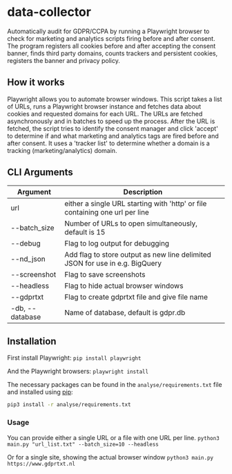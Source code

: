 # data-collector
Automatically audit for GDPR/CCPA by running a Playwright browser to check for marketing and analytics scripts firing before and after consent. The program registers all cookies before and after accepting the consent banner, finds third party domains, counts trackers and persistent cookies, registers the banner and privacy policy. 

## How it works
Playwright allows you to automate browser windows. This script takes a list of URLs, runs a Playwright browser instance and fetches data about cookies and requested domains for each URL. The URLs are fetched asynchronously and in batches to speed up the process. After the URL is fetched, the script tries to identify the consent manager and click 'accept' to determine if and what marketing and analytics tags are fired before and after consent. It uses a 'tracker list' to determine whether a domain is a tracking (marketing/analytics) domain.

## CLI Arguments
| Argument | Description |
|----------|-------------|
| url      | either a single URL starting with 'http' or file containing one url per line
| --batch_size | Number of URLs to open simultaneously, default is 15 |
| --debug   | Flag to log output for debugging |
| --nd_json | Add flag to store output as new line delimited JSON for use in e.g. BigQuery |
|--screenshot   | Flag to save screenshots |
|--headless   | Flag to hide actual browser windows |
|--gdprtxt  | Flag to create gdprtxt file and give file name  |
|-db, --database  | Name of database, default is gdpr.db  |

## Installation
First install Playwright:
`pip install playwright`

 And the Playwright browsers:
 `playwright install`
 
The necessary packages can be found in the `analyse/requirements.txt` file and installed using [pip](https://github.com/pypa/pip):
```bash
pip3 install -r analyse/requirements.txt
```
 
### Usage 
You can provide either a single URL or a file with one URL per line.
`python3 main.py "url_list.txt" --batch_size=10 --headless`

Or for a single site, showing the actual browser window
`python3 main.py https://www.gdprtxt.nl`
